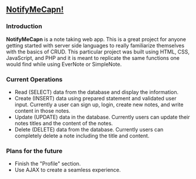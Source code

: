 <a href="http://notifymecapn-com.stackstaging.com">NotifyMeCapn!</a>
-

### Introduction

**NotifyMeCapn** is a note taking web app. This is a great project for anyone getting started with server side languages to really familiarize themselves with the basics of CRUD. This particular project was built using HTML, CSS, JavaScript, and PHP and it is meant to replicate the same functions one would find while using EverNote or SimpleNote.

### Current Operations
- Read (SELECT) data from the database and display the information.
- Create (INSERT) data using prepared statement and validated user input. Currently a user can sign up, login, create new notes, and write content in those notes.
- Update (UPDATE) data in the database. Currently users can update their notes titles and the content of the notes.
- Delete (DELETE) data from the database. Currently users can completely delete a note including the title and content.

### Plans for the future
- Finish the "Profile" section.
- Use AJAX to create a seamless experience.
